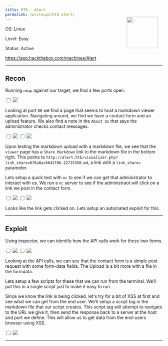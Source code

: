 ```yaml
---
title: HTB - Alert
permalink: /writeups/htb-alert/
---
```


<div style="position: relative;">
<img src="https://labs.hackthebox.com/storage/avatars/6f4647030d6aadc676b8d8a459de344f.png" style="width: 100px;position: absolute;top: -30px;right: 15px;"/>

OS: Linux

Level: Easy

Status: Active

https://app.hackthebox.com/machines/Alert

---

## Recon
Running `nmap` against our target, we find a few ports open.

<input type="checkbox" id="article-image-1" class="article-image"/>
<label class="btn" for="article-image-1"><img src="/assets/images/writeups/alert/nmap_output.png"/></label>

Looking at port `80` we find a page that seems to host a markdown viewer application.  Navigating around, we find we have a contact form and an upload feature.  We also find a note in the `About Us` that says the administrator checks contact messages.

<input type="checkbox" id="article-image-2" class="article-image"/>
<label class="btn" for="article-image-2"><img src="/assets/images/writeups/alert/80_contact.png"/></label>
<input type="checkbox" id="article-image-3" class="article-image"/>
<label class="btn" for="article-image-3"><img src="/assets/images/writeups/alert/80_upload.png"/></label> 

Upon testing the markdown upload with a markdown file, we see that the `viewer` page has a `Share Markdown` link to the markdown file in the bottom right.  This points to `http://alert.htb/visualizer.php?link_share=676a8ac6642f86.22715350.md`, a link with a `link_share=` parameter.

Lets setup a quick test with `nc` to see if we can get that administrator to interact with us.  We run a `nc` server to see if the administraot will click on a link we post in the contact form.

<input type="checkbox" id="article-image-4" class="article-image"/>
<label class="btn" for="article-image-4"><img src="/assets/images/writeups/alert/80_contact_filled.png"/></label>
<input type="checkbox" id="article-image-5" class="article-image"/>
<label class="btn" for="article-image-5"><img src="/assets/images/writeups/alert/nc_contact_output.png"/></label>

Looks like the link gets clicked on.  Lets setup an automated exploit for this.

<hr />

## Exploit

Using inspector, we can identify how the API calls work for these two forms.

<input type="checkbox" id="article-image-6" class="article-image"/>
<label class="btn" for="article-image-6"><img src="/assets/images/writeups/alert/inspector_contact.png"/></label>
<input type="checkbox" id="article-image-7" class="article-image"/>
<label class="btn" for="article-image-7"><img src="/assets/images/writeups/alert/inspector_upload.png"/></label>

Looking at the API calls, we can see that the contact form is a simple post request with some form-data fields.  The Upload is a bit more with a file in the formdata.

Lets setup a few scripts for these that we can run from the terminal.  We'll put this in a single script just to make it easy to run.

Since we know the link is being clicked, let's try for a bit of XSS at first and see what we can get from the end user.  We'll setup a script tag in the markdown file that our script creates.  This script tag will attempt to navigate to the URL we give it, then send the response back to a server at the host and port we define.  This will allow us to get data from the end-users browser using XSS.

<input type="checkbox" id="article-image-8" class="article-image"/>
<label class="btn" for="article-image-8"><img src="/assets/images/writeups/alert/exploit.png"/></label>


---

</div>